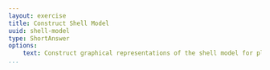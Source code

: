 ```yaml
---
layout: exercise
title: Construct Shell Model 
uuid: shell-model 
type: ShortAnswer
options:
    text: Construct graphical representations of the shell model for plutonium-239 and xenon-135
...
```

